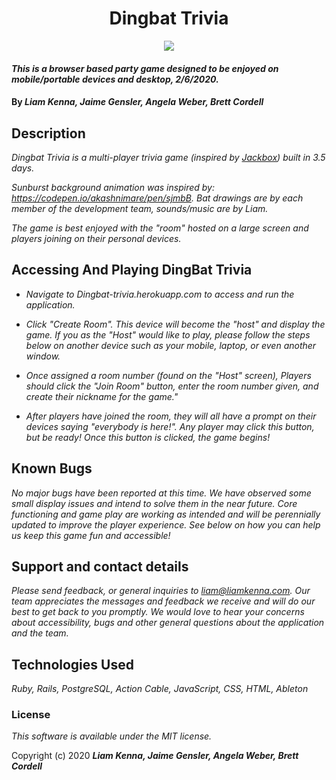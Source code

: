<div style="text-align:center">
<h1>Dingbat Trivia</h1>
<img src="/public/img/dingbat.gif">
</div>

#### _This is a browser based party game designed to be enjoyed on mobile/portable devices and desktop, 2/6/2020._

#### By _**Liam Kenna, Jaime Gensler, Angela Weber, Brett Cordell**_

## Description

_Dingbat Trivia is a multi-player trivia game (inspired by [Jackbox](https://jackboxgames.com/)) built in 3.5 days._

_Sunburst background animation was inspired by: https://codepen.io/akashnimare/pen/sjmbB. Bat drawings are by each member of the development team, sounds/music are by Liam._

_The game is best enjoyed with the "room" hosted on a large screen and players joining on their personal devices._

## Accessing And Playing __DingBat Trivia__

* _Navigate to Dingbat-trivia.herokuapp.com to access and run the application._

* _Click "Create Room". This device will become the "host" and display the game. If you as the "Host" would like to play, please follow the steps below on another device such as your mobile, laptop, or even another window._

* _Once assigned a room number (found on the "Host" screen), Players should click the "Join Room" button, enter the room number given, and create their nickname for the game."_

* _After players have joined the room, they will all have a prompt on their devices saying "everybody is here!". Any player may click this button, but be ready! Once this button is clicked, the game begins!_

## Known Bugs

_No major bugs have been reported at this time. We have observed some small display issues and intend to solve them in the near future. Core functioning and game play are working as intended and will be perennially updated to improve the player experience. See below on how you can help us keep this game fun and accessible!_

## Support and contact details

_Please send feedback, or general inquiries to liam@liamkenna.com. Our team appreciates the messages and feedback we receive and will do our best to get back to you promptly. We would love to hear your concerns about accessibility, bugs and other general questions about the application and the team._

## Technologies Used

_Ruby, Rails, PostgreSQL, Action Cable, JavaScript, CSS, HTML, Ableton_

### License

*This software is available under the MIT license.*

Copyright (c) 2020 **_Liam Kenna, Jaime Gensler, Angela Weber, Brett Cordell_**
